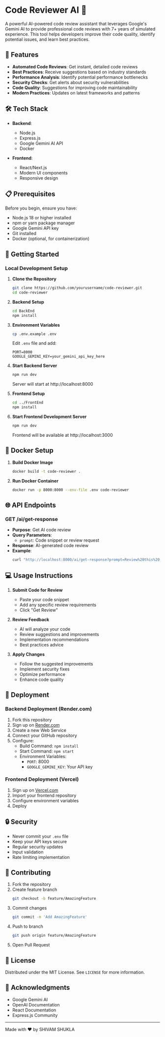 # Code Reviewer AI 🤖

A powerful AI-powered code review assistant that leverages Google's Gemini AI to provide professional code reviews with 7+ years of simulated experience. This tool helps developers improve their code quality, identify potential issues, and learn best practices.

## 🌟 Features

- **Automated Code Reviews**: Get instant, detailed code reviews
- **Best Practices**: Receive suggestions based on industry standards
- **Performance Analysis**: Identify potential performance bottlenecks
- **Security Checks**: Get alerts about security vulnerabilities
- **Code Quality**: Suggestions for improving code maintainability
- **Modern Practices**: Updates on latest frameworks and patterns

## 🛠️ Tech Stack

- **Backend**:

  - Node.js
  - Express.js
  - Google Gemini AI API
  - Docker

- **Frontend**:
  - React/Next.js
  - Modern UI components
  - Responsive design

## 📋 Prerequisites

Before you begin, ensure you have:

- Node.js 18 or higher installed
- npm or yarn package manager
- Google Gemini API key
- Git installed
- Docker (optional, for containerization)

## 🚀 Getting Started

### Local Development Setup

1. **Clone the Repository**

   ```bash
   git clone https://github.com/yourusername/code-reviewer.git
   cd code-reviewer
   ```

2. **Backend Setup**

   ```bash
   cd BackEnd
   npm install
   ```

3. **Environment Variables**

   ```bash
   cp .env.example .env
   ```

   Edit `.env` file and add:

   ```
   PORT=8000
   GOOGLE_GEMINI_KEY=your_gemini_api_key_here
   ```

4. **Start Backend Server**

   ```bash
   npm run dev
   ```

   Server will start at http://localhost:8000

5. **Frontend Setup**

   ```bash
   cd ../FrontEnd
   npm install
   ```

6. **Start Frontend Development Server**
   ```bash
   npm run dev
   ```
   Frontend will be available at http://localhost:3000

## 🐳 Docker Setup

1. **Build Docker Image**

   ```bash
   docker build -t code-reviewer .
   ```

2. **Run Docker Container**
   ```bash
   docker run -p 8000:8000 --env-file .env code-reviewer
   ```

## 🌐 API Endpoints

### GET /ai/get-response

- **Purpose**: Get AI code review
- **Query Parameters**:
  - `prompt`: Code snippet or review request
- **Response**: AI-generated code review
- **Example**:
  ```bash
  curl "http://localhost:8000/ai/get-response?prompt=Review%20this%20code"
  ```

## 💻 Usage Instructions

1. **Submit Code for Review**

   - Paste your code snippet
   - Add any specific review requirements
   - Click "Get Review"

2. **Review Feedback**

   - AI will analyze your code
   - Review suggestions and improvements
   - Implementation recommendations
   - Best practices advice

3. **Apply Changes**
   - Follow the suggested improvements
   - Implement security fixes
   - Optimize performance
   - Enhance code quality

## 🚀 Deployment

### Backend Deployment (Render.com)

1. Fork this repository
2. Sign up on [Render.com](https://render.com)
3. Create a new Web Service
4. Connect your GitHub repository
5. Configure:
   - Build Command: `npm install`
   - Start Command: `npm start`
   - Environment Variables:
     - `PORT`: 8000
     - `GOOGLE_GEMINI_KEY`: Your API key

### Frontend Deployment (Vercel)

1. Sign up on [Vercel.com](https://vercel.com)
2. Import your frontend repository
3. Configure environment variables
4. Deploy

## 🔒 Security

- Never commit your `.env` file
- Keep your API keys secure
- Regular security updates
- Input validation
- Rate limiting implementation

## 🤝 Contributing

1. Fork the repository
2. Create feature branch
   ```bash
   git checkout -b feature/AmazingFeature
   ```
3. Commit changes
   ```bash
   git commit -m 'Add AmazingFeature'
   ```
4. Push to branch
   ```bash
   git push origin feature/AmazingFeature
   ```
5. Open Pull Request

## 📝 License

Distributed under the MIT License. See `LICENSE` for more information.

## 🙏 Acknowledgments

- Google Gemini AI
- OpenAI Documentation
- React Documentation
- Express.js Community

---

Made with ❤️ by SHIVAM SHUKLA
